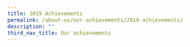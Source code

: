 ```yaml
---
title: 2019 Achievements
permalink: /about-us/our-achievements/2019-achievements/
description: ""
third_nav_title: Our achievements
---
```

